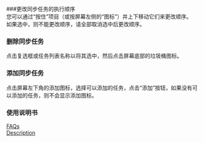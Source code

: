 ###更改同步任务的执行顺序  
您可以通过“按住”项目（或按屏幕左侧的“图标”）并上下移动它们来更改顺序。  
如果选中，则不能更改顺序，请全部取消选中后更改顺序。  

### 删除同步任务  
点击复选框或任务列表名称以将其选中，然后点击屏幕底部的垃圾桶图标。  

### 添加同步任务  
点击屏幕左下角的添加图标，选择可以添加的任务，点击“添加”按钮，如果没有可以添加的任务，则不会显示添加图标。  

### 使用说明书  
[FAQs](https://sentaroh.github.io/Documents/SMBSync3/SMBSync3_FAQ_EN.htm)  
[Description](https://sentaroh.github.io/Documents/SMBSync3/SMBSync3_Desc_EN.htm)  
